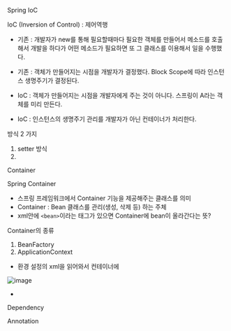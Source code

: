 Spring IoC


IoC (Inversion of Control) : 제어역행

- 기존 : 개발자가 new를 통해 필요할때마다 필요한 객체를 만들어서 메소드를 호출해서 개발을 하다가 어떤 메소드가 필요하면 또 그 클래스를 이용해서 일을 수행했다. 
- 기존 : 객체가 만들어지는 시점을 개발자가 결정했다. Block Scope에 따라 인스턴스 생명주기가 결정된다. 

- IoC : 객체가 만들어지는 시점을 개발자에게 주는 것이 아니다. 스프링이 A라는 객체를 미리 만든다. 
- IoC : 인스턴스의 생명주기 관리를 개발자가 아닌 컨테이너가 처리한다. 


방식 2 가지
1. setter 방식
2. 



Container

Spring Container
- 스프링 프레임워크에서 Container 기능을 제공해주는 클래스를 의미
- Container : Bean 클래스를 관리(생성, 삭제 등) 하는 주체
- xml안에 `<bean>`이라는 태그가 있으면 Container에 bean이 올라간다는 뜻?

Container의 종류
1. BeanFactory
2. ApplicationContext
- 환경 설정의 xml을 읽어와서 컨테이너에 

![image](https://user-images.githubusercontent.com/77392444/127269052-86f14aa5-509b-4d8e-923a-af941697bce3.png)

- 


Dependency

Annotation

